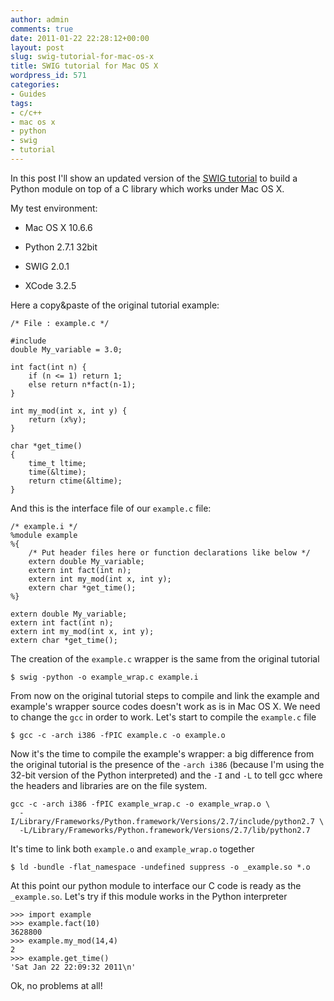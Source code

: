 ```yaml
---
author: admin
comments: true
date: 2011-01-22 22:28:12+00:00
layout: post
slug: swig-tutorial-for-mac-os-x
title: SWIG tutorial for Mac OS X
wordpress_id: 571
categories:
- Guides
tags:
- c/c++
- mac os x
- python
- swig
- tutorial
---
```


In this post I'll show an updated version of the  [SWIG tutorial](http://www.swig.org/tutorial.html) to build a Python module on top of a C library which works under Mac OS X.

<!-- more -->

My test environment:



	
  * Mac OS X 10.6.6

	
  * Python 2.7.1 32bit

	
  * SWIG 2.0.1

	
  * XCode 3.2.5


Here a copy&paste of the original tutorial example:

    
    
    /* File : example.c */
    
    #include
    double My_variable = 3.0;
    
    int fact(int n) {
        if (n <= 1) return 1;
        else return n*fact(n-1);
    }
    
    int my_mod(int x, int y) {
        return (x%y);
    }
    
    char *get_time()
    {
        time_t ltime;
        time(&ltime);
        return ctime(&ltime);
    }
    


And this is the interface file of our `example.c` file:

    
    
    /* example.i */
    %module example
    %{
        /* Put header files here or function declarations like below */
        extern double My_variable;
        extern int fact(int n);
        extern int my_mod(int x, int y);
        extern char *get_time();
    %}
    
    extern double My_variable;
    extern int fact(int n);
    extern int my_mod(int x, int y);
    extern char *get_time();
    


The creation of the `example.c` wrapper is the same from the original tutorial

    
    $ swig -python -o example_wrap.c example.i


From now on the original tutorial steps to compile and link the example and example's wrapper source codes doesn't work as is in Mac OS X. We need to change the `gcc` in order to work. Let's start to compile the `example.c` file

    
    $ gcc -c -arch i386 -fPIC example.c -o example.o


Now it's the time to compile the example's wrapper: a big difference from the original tutorial is the presence of the `-arch i386` (because I'm using the 32-bit version of the Python interpreted) and the `-I` and `-L` to tell gcc where the headers and libraries are on the file system.

    
    gcc -c -arch i386 -fPIC example_wrap.c -o example_wrap.o \
      -I/Library/Frameworks/Python.framework/Versions/2.7/include/python2.7 \
      -L/Library/Frameworks/Python.framework/Versions/2.7/lib/python2.7


It's time to link both `example.o` and `example_wrap.o` together

    
    $ ld -bundle -flat_namespace -undefined suppress -o _example.so *.o


At this point our python module to interface our C code is ready as the `_example.so`. Let's try if this module works in the Python interpreter

    
    
    >>> import example
    >>> example.fact(10)
    3628800
    >>> example.my_mod(14,4)
    2
    >>> example.get_time()
    'Sat Jan 22 22:09:32 2011\n'
    


Ok, no problems at all!
